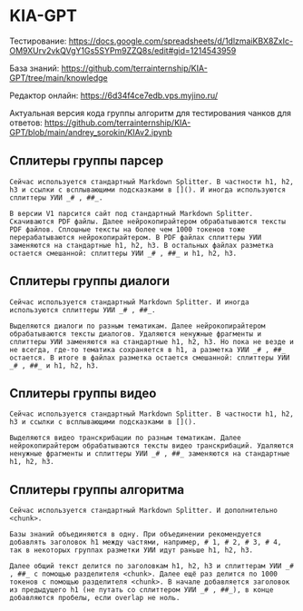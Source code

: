 # KIA-GPT

Тестирование: https://docs.google.com/spreadsheets/d/1dlzmaiKBX8ZxIc-OM9XUrv2vkQVgY1Gs5SYPm9ZZQ8s/edit#gid=1214543959

База знаний: https://github.com/terrainternship/KIA-GPT/tree/main/knowledge

Редактор онлайн: https://6d34f4ce7edb.vps.myjino.ru/

Актуальная версия кода группы алгоритм для тестирования чанков для ответов: https://github.com/terrainternship/KIA-GPT/blob/main/andrey_sorokin/KIAv2.ipynb

## Сплитеры группы парсер

`Сейчас используется стандартный Markdown Splitter. В частности h1, h2, h3 и ссылки с всплывающими подсказками в [](). И иногда используются сплиттеры УИИ _# , ##_.`

`В версии V1 парсится сайт под стандартный Markdown Splitter. Скачиваются PDF файлы. Далее нейрокопирайтером обрабатываются тексты PDF файлов. Cплошные тексты на более чем 1000 токенов тоже перерабатываются нейрокопирайтером. В PDF файлах сплиттеры УИИ заменяются на стандартные h1, h2, h3. В остальных файлах разметка остается смешанной: сплиттеры УИИ _# , ##_ и h1, h2, h3.`

## Сплитеры группы диалоги

`Сейчас используется стандартный Markdown Splitter. И иногда используются сплиттеры УИИ _# , ##_.`

`Выделяются диалоги по разным тематикам. Далее нейрокопирайтером обрабатываются тексты диалогов. Удаляются ненужные фрагменты и сплиттеры УИИ заменяются на стандартные h1, h2, h3. Но пока не везде и не всегда, где-то тематика сохраняется в h1, а разметка УИИ _# , ##_ остается. В итоге в файлах разметка остается смешанной: сплиттеры УИИ _# , ##_ и h1, h2, h3.`

## Сплитеры группы видео

`Сейчас используется стандартный Markdown Splitter. В частности h1, h2, h3 и ссылки с всплывающими подсказками в []().`

`Выделяются видео транскрибации по разным тематикам. Далее нейрокопирайтером обрабатываются тексты видео транскрибаций. Удаляются ненужные фрагменты и сплиттеры УИИ _# , ##_ заменяются на стандартные h1, h2, h3.`

## Сплитеры группы алгоритма

`Сейчас используется стандартный Markdown Splitter. И дополнительно <chunk>.`

`Базы знаний объединяются в одну. При объединении рекомендуется добавлять заголовок h1 между частями, например, # 1, # 2, # 3, # 4, так в некоторых группах разметки УИИ идут раньше h1, h2, h3.`

`Далее общий текст делится по заголовкам h1, h2, h3 и сплиттерам УИИ _# , ##_ c помощью разделителя <chunk>. Далее ещё раз делится по 1000 токенов с помощью разделителя <chunk>. В начале добавляется заголовок из предыдущего h1 (не путать со сплиттером УИИ _# , ##_), в конце добавляются пробелы, если overlap не ноль.`
